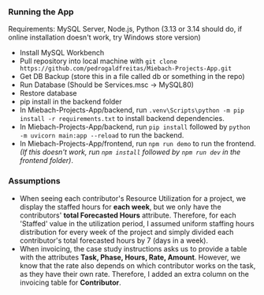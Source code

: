 ### Running the App
Requirements: MySQL Server, Node.js, Python (3.13 or 3.14 should do, if online installation doesn't work, try Windows store version)

- Install MySQL Workbench
- Pull repository into local machine with ```git clone https://github.com/pedrogaldfreitas/Miebach-Projects-App.git```
- Get DB Backup (store this in a file called db or something in the repo)
- Run Database (Should be Services.msc -> MySQL80)
- Restore database
- pip install in the backend folder
- In Miebach-Projects-App/backend, run ```.venv\Scripts\python -m pip install -r requirements.txt``` to install backend dependencies.
- In Miebach-Projects-App/backend, run ```pip install``` followed by ```python -m uvicorn main:app --reload``` to run the backend.
- In Miebach-Projects-App/frontend, run ```npm run demo``` to run the frontend. *(If this doesn't work, run ```npm install``` followed by ```npm run dev``` in the frontend folder)*.

### Assumptions

- When seeing each contributor's Resource Utilization for a project, we display the staffed hours for **each week**, but we only have the contributors' **total Forecasted Hours** attribute. Therefore, for each 'Staffed' value in the utilization period, I assumed uniform staffing hours distribution for every week of the project and simply divided each contributor's total forecasted hours by 7 (days in a week).
- When invoicing, the case study instructions asks us to provide a table with the attributes **Task, Phase, Hours, Rate, Amount**. However, we know that the rate also depends on which contributor works on the task, as they have their own rate. Therefore, I added an extra column on the invoicing table for **Contributor**.
